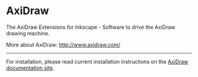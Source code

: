 # AxiDraw

The AxiDraw Extensions for Inkscape - Software to drive the AxiDraw drawing machine.

More about AxiDraw:  http://www.axidraw.com/

---------


For installation, please read current installation instructions on the [AxiDraw documentation site](http://wiki.evilmadscientist.com/Axidraw_Software_Installation).
